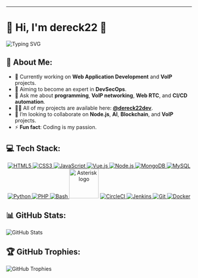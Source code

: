 ---

# 👋 **Hi, I'm dereck22** 🚀

![Typing SVG](https://readme-typing-svg.herokuapp.com?size=28&duration=3100&color=36BCF7&lines=Fullstack+Developer;+and+Tech+Enthusiast;+Passionate+about;+DevOps,+CyberSecurity,+VoIP...)

## 💫 **About Me:**
- 🔭 Currently working on **Web Application Development** and **VoIP** projects.
- 🔮 Aiming to become an expert in **DevSecOps**.
- 💬 Ask me about **programming**, **VoIP networking**, **Web RTC**, and **CI/CD automation**.
- 👨‍💻 All of my projects are available here: **[@dereck22dev](https://github.com/dereck22dev)**.
- 👯 I’m looking to collaborate on **Node.js**, **AI**, **Blockchain**, and **VoIP** projects.
- ⚡ **Fun fact**: Coding is my passion.

## 💻 **Tech Stack:**

<p align="center">
  <a href="https://developer.mozilla.org/en-US/docs/Web/HTML" target="_blank">
    <img src="https://img.icons8.com/color/48/000000/html-5.png" alt="HTML5"/>
  </a>
  <a href="https://developer.mozilla.org/en-US/docs/Web/CSS" target="_blank">
    <img src="https://img.icons8.com/color/48/000000/css3.png" alt="CSS3"/>
  </a>
  <a href="https://www.javascript.com/" target="_blank">
    <img src="https://img.icons8.com/color/48/000000/javascript.png" alt="JavaScript"/>
  </a>
  <a href="https://vuejs.org/" target="_blank">
    <img src="https://img.icons8.com/color/48/000000/vue-js.png" alt="Vue.js"/>
  </a>
  <a href="https://nodejs.org/" target="_blank">
    <img src="https://img.icons8.com/color/48/000000/nodejs.png" alt="Node.js"/>
  </a>
  <a href="https://www.mongodb.com/" target="_blank">
    <img src="https://img.icons8.com/color/48/000000/mongodb.png" alt="MongoDB"/>
  </a>
  <a href="https://www.mysql.com/" target="_blank">
    <img src="https://img.icons8.com/color/48/000000/mysql-logo.png" alt="MySQL"/>
  </a>
  <a href="https://www.python.org/" target="_blank">
    <img src="https://img.icons8.com/color/48/000000/python.png" alt="Python"/>
  </a>
  <a href="https://www.php.net/" target="_blank">
    <img src="https://img.icons8.com/color/48/000000/php.png" alt="PHP"/>
  </a>
  <a href="https://www.gnu.org/software/bash/" target="_blank">
    <img src="https://img.icons8.com/color/48/000000/console.png" alt="Bash"/>
  </a>
  <a title="Marc Spencer / digium, Public domain, via Wikimedia Commons" href="https://commons.wikimedia.org/wiki/File:Asterisk_logo.svg"><img width="80" alt="Asterisk logo" src="https://upload.wikimedia.org/wikipedia/commons/thumb/2/20/Asterisk_logo.svg/512px-Asterisk_logo.svg.png?20151130154544"></a>
  <a href="https://circleci.com/" target="_blank">
    <img src="https://img.icons8.com/color/48/000000/circleci.png" alt="CircleCI"/>
  </a>
  <a href="https://www.jenkins.io/" target="_blank">
    <img src="https://img.icons8.com/color/48/000000/jenkins.png" alt="Jenkins"/>
  </a>
  <a href="https://git-scm.com/" target="_blank">
    <img src="https://img.icons8.com/color/48/000000/git.png" alt="Git"/>
  </a>
  <a href="https://www.docker.com/" target="_blank">
    <img src="https://img.icons8.com/color/48/000000/docker.png" alt="Docker"/>
  </a>
</p>

## 📊 **GitHub Stats:**
![GitHub Stats](https://github-readme-stats.vercel.app/api?username=dereck22dev&show_icons=true&theme=github_light)

## 🏆 **GitHub Trophies:**
![GitHub Trophies](https://github-profile-trophy.vercel.app/?username=dereck22dev&theme=github_light)
